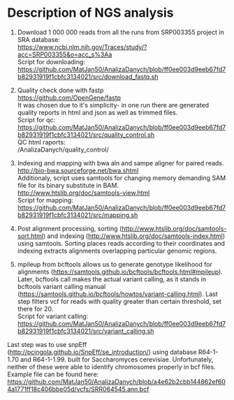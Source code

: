 # Description of NGS analysis

1) Download 1 000 000 reads from all the runs from SRP003355 project in SRA database:  
https://www.ncbi.nlm.nih.gov/Traces/study/?acc=SRP003355&o=acc_s%3Aa  
Script for downloading:  
https://github.com/MatJan50/AnalizaDanych/blob/ff0ee003d9eeb67fd7b82931919f1cbfc3134021/src/download_fastq.sh

2) Quality check done with fastp   
https://github.com/OpenGene/fastp  
It was chosen due to it's simplicity- in one run there are generated quality reports in html and json as well as trimmed files.  
Script for qc:     
https://github.com/MatJan50/AnalizaDanych/blob/ff0ee003d9eeb67fd7b82931919f1cbfc3134021/src/quality_control.sh  
QC html raports:  
/AnalizaDanych/quality_control/

3) Indexing and mapping with bwa aln and sampe aligner for paired reads.  
http://bio-bwa.sourceforge.net/bwa.shtml  
Additionaly, script uses samtools for changing memory demanding SAM file for its binary substitute in BAM.  
http://www.htslib.org/doc/samtools-view.html  
Script for mapping:  
https://github.com/MatJan50/AnalizaDanych/blob/ff0ee003d9eeb67fd7b82931919f1cbfc3134021/src/mapping.sh  

4) Post alignment processing, sorting (http://www.htslib.org/doc/samtools-sort.html) and indexing (http://www.htslib.org/doc/samtools-index.html) using samtools. Sorting places reads according to their coordinates and indexing extracts alignments overlapping particular genomic regions.   

5) mpileup from bcftools allows us to generate genotype likelihood for alignments (https://samtools.github.io/bcftools/bcftools.html#mpileup). Later, bcftools call makes the actual variant calling, as it stands in bcftools variant calling manual (https://samtools.github.io/bcftools/howtos/variant-calling.html). Last step filters vcf for reads with quality greater than certain threshold, set there for 20.    
Script for variant calling:  
https://github.com/MatJan50/AnalizaDanych/blob/ff0ee003d9eeb67fd7b82931919f1cbfc3134021/src/variant_calling.sh

Last step was to use snpEff (http://pcingola.github.io/SnpEff/se_introduction/) using database R64-1-1.70 and R64-1-1.99. built for Saccharomyces cerevisiae. Unfortunately, neither of these were able to identify chromosomes properly in bcf files. Example file can be found here:  
https://github.com/MatJan50/AnalizaDanych/blob/a4e62b2cbb144862ef604a1771ff18c406bbe05d/vcfs/SRR064545.ann.bcf    

